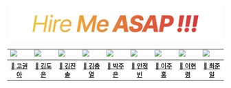 ![](resources/배너.png)
<table>
    <tr>
        <td><img src="https://avatars.githubusercontent.com/u/125528101?v=4"></td>
        <td><img src="https://avatars.githubusercontent.com/u/192054862?v=4"></td>
        <td><img src="https://avatars.githubusercontent.com/u/192054824?v=4"></td>
        <td><img src="https://avatars.githubusercontent.com/u/6160273?v=4"></td>
        <td><img src="https://avatars.githubusercontent.com/u/86337975?v=4"></td>
        <td><img src="https://avatars.githubusercontent.com/u/192055044?v=4"></td>
        <td><img src="https://avatars.githubusercontent.com/u/192054707?v=4"></td>
        <td><img src="https://avatars.githubusercontent.com/u/31297454?v=4"></td>
        <td><img src="https://avatars.githubusercontent.com/u/62494034?v=4"></td>
    </tr>
    <tr>
        <th><a href="https://github.com/Gwona">🍄 고권아</a></th>
        <th><a href="https://github.com/Bosongsae">🚀 김도은</a></th>
        <th><a href="https://github.com/Tinto01">🙉 김진솔</a></th>
        <th><a href="https://github.com/hadenkr">🐻 김충열</a></th>
        <th><a href="https://github.com/jooeun921">🐋 박주은</a></th>
        <th><a href="https://github.com/wjdls001">🐨 안정빈</a></th>
        <th><a href="https://github.com/Ju-hong">🦕 이주홍</a></th>
        <th><a href="https://github.com/zer0ken">🐸 이현령</a></th>
        <th><a href="https://github.com/wnsdlfrns">🐅 최준일</a></th>
    </tr>
</table>
